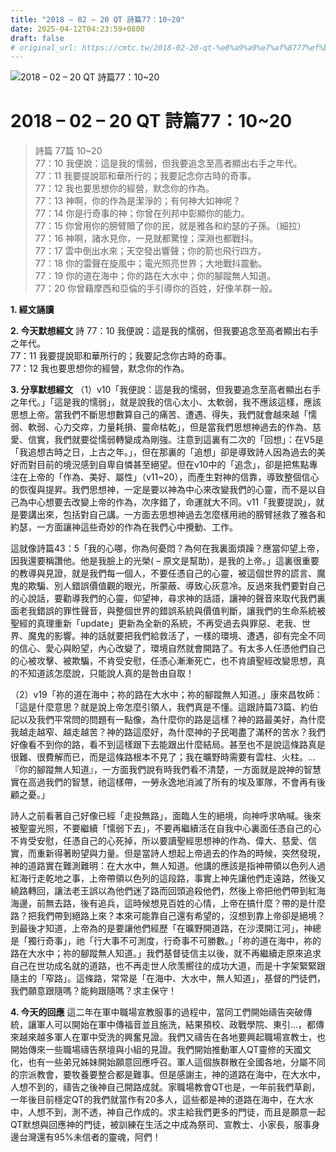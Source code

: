 ```yaml
---
title: "2018 – 02 – 20 QT 詩篇77：10~20"
date: 2025-04-12T04:23:59+0800
draft: false
# original_url: https://cmtc.tw/2018-02-20-qt-%e8%a9%a9%e7%af%8777%ef%bc%9a1020
---
```


![2018 – 02 – 20 QT 詩篇77：10\~20](/images/qt.jpg   "2018 – 02 – 20 QT 詩篇77：10\~20")

# 2018 – 02 – 20 QT 詩篇77：10\~20

> 詩篇 77篇 10\~20  
> 77：10 我便說：這是我的懦弱，但我要追念至高者顯出右手之年代。  
> 77：11 我要提說耶和華所行的；我要記念你古時的奇事。  
> 77：12 我也要思想你的經營，默念你的作為。  
> 77：13 神啊，你的作為是潔淨的；有何神大如神呢？  
> 77：14 你是行奇事的神；你曾在列邦中彰顯你的能力。  
> 77：15 你曾用你的膀臂贖了你的民，就是雅各和約瑟的子孫。（細拉）  
> 77：16 神啊，諸水見你，一見就都驚惶；深淵也都戰抖。  
> 77：17 雲中倒出水來；天空發出響聲；你的箭也飛行四方。  
> 77：18 你的雷聲在旋風中；電光照亮世界；大地戰抖震動。  
> 77：19 你的道在海中；你的路在大水中；你的腳蹤無人知道。  
> 77：20 你曾藉摩西和亞倫的手引導你的百姓，好像羊群一般。

**1. 經文誦讀**

**2.  今天默想經文**
詩 77：10 我便說：這是我的懦弱，但我要追念至高者顯出右手之年代。  
77：11 我要提說耶和華所行的；我要記念你古時的奇事。  
77：12 我也要思想你的經營，默念你的作為。

**3. 分享默想經文**
（1）v10「我便說：這是我的懦弱，但我要追念至高者顯出右手之年代。」「這是我的懦弱」，就是說我的信心太小、太軟弱，我不應該這樣，應該思想上帝。當我們不斷思想數算自己的痛苦、遭遇、得失，我們就會越來越「懦弱、軟弱、心力交瘁，力量耗損、靈命枯乾」，但是當我們思想神過去的作為、慈愛、信實，我們就要從懦弱轉變成為剛強。注意到這裏有二次的「回想」：在V5是「我追想古時之日，上古之年。」，但在那裏的「追想」卻是導致詩人因為過去的美好而對目前的境況感到自卑自憐甚至絕望。但在v10中的「追念」，卻是把焦點專注在上帝的「作為、美好、屬性」（v11\~20），而產生對神的信靠，導致整個信心的恢復與提昇。我們思想神，一定是要以神為中心來改變我們的心靈，而不是以自己為中心想要去改變上帝的作為，次序錯了，命運就大不同。v11「我要提說」，就是要講出來，包括對自己講。一方面去思想神過去怎麼樣用祂的膀臂拯救了雅各和約瑟，一方面讓神這些奇妙的作為在我們心中攪動、工作。

這就像詩篇43：5「我的心哪，你為何憂悶？為何在我裏面煩躁？應當仰望上帝，因我還要稱讚他。他是我臉上的光榮( – 原文是幫助)，是我的上帝。」這裏很重要的教導與見證，就是我們每一個人，不要任憑自己的心靈，被這個世界的謊言、魔鬼的欺騙、別人錯誤價值觀的眼光，所蒙蔽、導致心灰意冷。反過來我們要對自己的心說話，要勸導我們的心靈，仰望神，尋求神的話語，讓神的聲音來取代我們裏面老我錯誤的罪性聲音，與整個世界的錯誤系統與價值判斷，讓我們的生命系統被聖經的真理重新「update」更新為全新的系統，不再受過去與罪惡、老我、世界、魔鬼的影響。神的話就要把我們給救活了，一樣的環境、遭遇，卻有完全不同的信心、愛心與盼望，內心改變了，環境自然就會開路了。有太多人任憑他們自己的心被攻擊、被欺騙，不肯受安慰，任憑心漸漸死亡，也不肯讀聖經改變思想，真的不知道該怎麼說，只能說人真的是咎由自取！

（2）v19「祢的道在海中；祢的路在大水中；祢的腳蹤無人知道。」康來昌牧師：「這是什麼意思？就是說上帝怎麼引領人，我們真是不懂。這跟詩篇73篇、約伯記以及我們平常問的問題有一點像，為什麼你的路是這樣？神的路最美好，為什麼我越走越窄、越走越苦？神的路這麼好，為什麼神的子民喝盡了滿杯的苦水？我們好像看不到你的路，看不到這樣跟下去能跟出什麼結局。甚至也不是說這條路真是很難、很費解而已，而是這條路根本不見了；我在曠野時需要有雲柱、火柱。…『你的腳蹤無人知道』，一方面我們說有時我們看不清楚，一方面就是說神的智慧實在高過我們的智慧，祂這樣帶，一勞永逸地消滅了所有的埃及軍隊，不會再有後顧之憂。」

詩人之前看著自己好像已經「走投無路」，面臨人生的絕境，向神呼求吶喊。後來被聖靈光照，不要繼續「懦弱下去」，不要再繼續活在自我中心裏面任憑自己的心不肯受安慰，任憑自己的心死掉，所以要讀聖經思想神的作為、偉大、慈愛、信實，而重新得著盼望與力量。但是當詩人想起上帝過去的作為的時候，突然發現，神的道路實在難測難明：在大水中，無人知道。他講的應該是指神帶領以色列人過紅海行走乾地之事，上帝帶領以色列的這段路，事實上神先讓他們走遠路，然後又繞路轉回，讓法老王誤以為他們迷了路而回頭追殺他們，然後上帝把他們帶到紅海海邊，前無去路，後有追兵，這時候想見百姓的心情，上帝在搞什麼？帶的是什麼路？把我們帶到絕路上來？本來可能靠自己還有希望的，沒想到靠上帝卻是絕境？到最後才知道，上帝為的是要讓他們經歷「在曠野開道路，在沙漠開江河」，神總是「獨行奇事」，祂「行大事不可測度，行奇事不可勝數。」「祢的道在海中，祢的路在大水中；祢的腳蹤無人知道。」我們基督徒信主以後，就不再繼續走原來追求自己在世功成名就的道路，也不再走世人欣羡嚮往的成功大道，而是十字架緊緊跟隨主的「窄路」。這條路，常常是「在海中、大水中，無人知道」，基督的門徒們，我們願意跟隨嗎？能夠跟隨嗎？求主保守！

**4. 今天的回應**
這二年在軍中職場宣教服事的過程中，當同工們開始禱告突破傳統，讓軍人可以開始在軍中傳福音並且施洗，結果預校、政戰學院、東引…，都傳來越來越多軍人在軍中受洗的興奮見證。我們又禱告在各地要興起職場宣教士，也開始傳來一些職場禱告祭壇與小組的見證。我們開始推動軍人QT靈修的天國文化，也有一些弟兄姊妹開始願意回應呼召。軍人這個族群散在全國各地，分屬不同的宗派教會，要牧養要整合都是難事。但是感謝主，神的道路在海中，在大水中，人想不到的，禱告之後神自己開路成就。家職場教會QT也是，一年前我們草創，一年後目前穩定QT的我們就當作有20多人，這些都是神的道路在海中，在大水中，人想不到，測不透，神自己作成的。求主給我們更多的門徒，而且是願意一起QT默想與回應神的門徒，被訓練在生活之中成為祭司、宣教士、小家長，服事身邊台灣還有95%未信者的靈魂，阿們！
